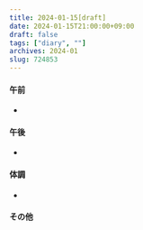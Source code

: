 ```yaml
---
title: 2024-01-15[draft]
date: 2024-01-15T21:00:00+09:00
draft: false
tags: ["diary", ""]
archives: 2024-01
slug: 724853
---
```

#### 午前
- 
#### 午後
- 
#### 体調
- 
#### その他